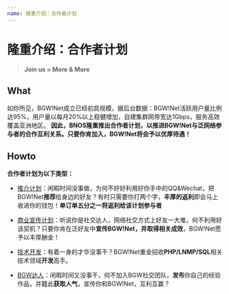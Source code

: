 ```yaml
---
name: 隆重介绍：合作者计划
---
```


# 隆重介绍：合作者计划

> **Join us = More & More**

## What
如你所见，BGW!Net成立已经初具规模，据后台数据：BGW!Net活跃用户量比例达95%，用户量以每月20%以上稳健增加，自建集群网带宽达1Gbps，服务高效覆盖亚洲地区。
**因此，BNOS隆重推出合作者计划，以推进BGW!Net与泛网络参与者的合作互利关系。只要你肯加入，BGW!Net将会予以优厚待遇！**

## Howto
**合作者计划为以下类型：**

- [推介计划][1]：闲暇时间没事做，为何不好好利用好你手中的QQ&Wechat，把BGW!Net**推荐**给身边的好友？有时只需要你打两个字，**丰厚的返利**即会马上收进你的钱包！**单订单五分之一将返利给该计划参与者**

- [商业宣传计划][2]：听说你是社交达人，网络社交方式上好友一大堆，何不利用好该契机？只要你肯在泛好友中**宣传BGW!Net，并取得相关成效**，BGW!Net愿予以丰厚酬金！

- [技术开发][3]：有着一身的才华没事干？BGW!Net重金招收**PHP/LNMP/SQL**相关技术领域**开发**高手。

- [BGW达人][4]：闲暇时间又没事干，何不加入BGW社交团队，**发布**你自己的经验作品，并籍此**获取人气**，宣传你和BGW!Net，互利互赢？


  [1]: https://support.frankjun.com/docs/whatsmore/invite
  [2]: https://support.frankjun.com/docs/contact
  [3]: https://support.frankjun.com/docs/contact
  [4]: https://support.frankjun.com/docs/contact
